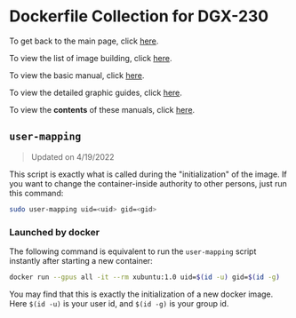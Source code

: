 # Dockerfile Collection for DGX-230

To get back to the main page, click [here](../index).

To view the list of image building, click [here](../dockerlist).

To view the basic manual, click [here](../manual).

To view the detailed graphic guides, click [here](../manual-session).

To view the **contents** of these manuals, click [here](../manual-xubuntu).

## `user-mapping`

> Updated on 4/19/2022

This script is exactly what is called during the "initialization" of the image. If you want to change the container-inside authority to other persons, just run this command:

```bash
sudo user-mapping uid=<uid> gid=<gid>
```

### Launched by docker

The following command is equivalent to run the `user-mapping` script instantly after starting a new container:

```bash
docker run --gpus all -it --rm xubuntu:1.0 uid=$(id -u) gid=$(id -g)
```

You may find that this is exactly the initialization of a new docker image. Here `$(id -u)` is your user id, and `$(id -g)` is your group id.
